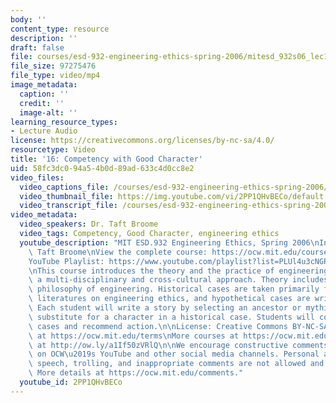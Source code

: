 ```yaml
---
body: ''
content_type: resource
description: ''
draft: false
file: courses/esd-932-engineering-ethics-spring-2006/mitesd_932s06_lec16_360p_16_9.mp4
file_size: 97275476
file_type: video/mp4
image_metadata:
  caption: ''
  credit: ''
  image-alt: ''
learning_resource_types:
- Lecture Audio
license: https://creativecommons.org/licenses/by-nc-sa/4.0/
resourcetype: Video
title: '16: Competency with Good Character'
uid: 58fc3dc0-94a5-4b0d-89ad-633c4d0cc8e2
video_files:
  video_captions_file: /courses/esd-932-engineering-ethics-spring-2006/1RMVZDwCrhTSZiCrEePT7OIx7o1g2mibp_transcript.webvtt
  video_thumbnail_file: https://img.youtube.com/vi/2PP1QHvBECo/default.jpg
  video_transcript_file: /courses/esd-932-engineering-ethics-spring-2006/1RMVZDwCrhTSZiCrEePT7OIx7o1g2mibp_transcript.pdf
video_metadata:
  video_speakers: Dr. Taft Broome
  video_tags: Competency, Good Character, engineering ethics
  youtube_description: "MIT ESD.932 Engineering Ethics, Spring 2006\nInstructor: Dr.\
    \ Taft Broome\nView the complete course: https://ocw.mit.edu/courses/esd-932-engineering-ethics-spring-2006/\n\
    YouTube Playlist: https://www.youtube.com/playlist?list=PLUl4u3cNGP61YF5HCMnGUwJ8D-PNNs3OR\n\
    \nThis course introduces the theory and the practice of engineering ethics using\
    \ a multi-disciplinary and cross-cultural approach. Theory includes ethics and\
    \ philosophy of engineering. Historical cases are taken primarily from the scholarly\
    \ literatures on engineering ethics, and hypothetical cases are written by students.\
    \ Each student will write a story by selecting an ancestor or mythic hero as a\
    \ substitute for a character in a historical case. Students will compare these\
    \ cases and recommend action.\n\nLicense: Creative Commons BY-NC-SA\nMore information\
    \ at https://ocw.mit.edu/terms\nMore courses at https://ocw.mit.edu\nSupport OCW\
    \ at http://ow.ly/a1If50zVRlQ\n\nWe encourage constructive comments and discussion\
    \ on OCW\u2019s YouTube and other social media channels. Personal attacks, hate\
    \ speech, trolling, and inappropriate comments are not allowed and may be removed.\
    \ More details at https://ocw.mit.edu/comments."
  youtube_id: 2PP1QHvBECo
---
```

